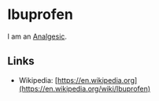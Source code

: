 # Ibuprofen

I am an [Analgesic](810003.md).

## Links

- Wikipedia: [https://en.wikipedia.org](https://en.wikipedia.org/wiki/Ibuprofen)
